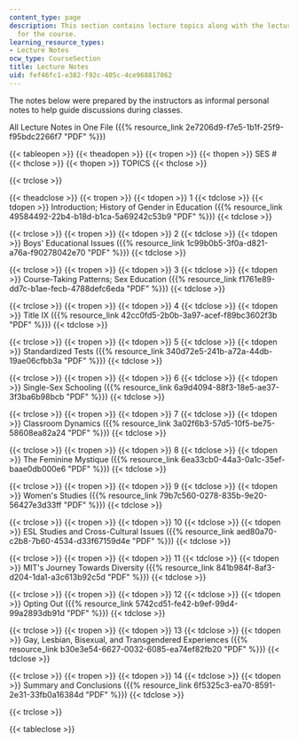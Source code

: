 ```yaml
---
content_type: page
description: This section contains lecture topics along with the lecture notes files
  for the course.
learning_resource_types:
- Lecture Notes
ocw_type: CourseSection
title: Lecture Notes
uid: fef46fc1-e382-f92c-405c-4ce968817062
---
```


The notes below were prepared by the instructors as informal personal notes to help guide discussions during classes.

All Lecture Notes in One File ({{% resource_link 2e7206d9-f7e5-1b1f-25f9-f95bdc2266f7 "PDF" %}})

{{< tableopen >}}
{{< theadopen >}}
{{< tropen >}}
{{< thopen >}}
SES #
{{< thclose >}}
{{< thopen >}}
TOPICS
{{< thclose >}}

{{< trclose >}}

{{< theadclose >}}
{{< tropen >}}
{{< tdopen >}}
1
{{< tdclose >}}
{{< tdopen >}}
Introduction; History of Gender in Education ({{% resource_link 49584492-22b4-b18d-b1ca-5a69242c53b9 "PDF" %}})
{{< tdclose >}}

{{< trclose >}}
{{< tropen >}}
{{< tdopen >}}
2
{{< tdclose >}}
{{< tdopen >}}
Boys' Educational Issues ({{% resource_link 1c99b0b5-3f0a-d821-a76a-f90278042e70 "PDF" %}})
{{< tdclose >}}

{{< trclose >}}
{{< tropen >}}
{{< tdopen >}}
3
{{< tdclose >}}
{{< tdopen >}}
Course-Taking Patterns; Sex Education ({{% resource_link f1761e89-dd7c-b1ae-fecb-4788defc6eda "PDF" %}})
{{< tdclose >}}

{{< trclose >}}
{{< tropen >}}
{{< tdopen >}}
4
{{< tdclose >}}
{{< tdopen >}}
Title IX ({{% resource_link 42cc0fd5-2b0b-3a97-acef-f89bc3602f3b "PDF" %}})
{{< tdclose >}}

{{< trclose >}}
{{< tropen >}}
{{< tdopen >}}
5
{{< tdclose >}}
{{< tdopen >}}
Standardized Tests ({{% resource_link 340d72e5-241b-a72a-44db-19ae06cfbb3a "PDF" %}})
{{< tdclose >}}

{{< trclose >}}
{{< tropen >}}
{{< tdopen >}}
6
{{< tdclose >}}
{{< tdopen >}}
Single-Sex Schooling ({{% resource_link 6a9d4094-88f3-18e5-ae37-3f3ba6b98bcb "PDF" %}})
{{< tdclose >}}

{{< trclose >}}
{{< tropen >}}
{{< tdopen >}}
7
{{< tdclose >}}
{{< tdopen >}}
Classroom Dynamics ({{% resource_link 3a02f6b3-57d5-10f5-be75-58608ea82a24 "PDF" %}})
{{< tdclose >}}

{{< trclose >}}
{{< tropen >}}
{{< tdopen >}}
8
{{< tdclose >}}
{{< tdopen >}}
The Feminine Mystique ({{% resource_link 6ea33cb0-44a3-0a1c-35ef-baae0db000e6 "PDF" %}})
{{< tdclose >}}

{{< trclose >}}
{{< tropen >}}
{{< tdopen >}}
9
{{< tdclose >}}
{{< tdopen >}}
Women's Studies ({{% resource_link 79b7c560-0278-835b-9e20-56427e3d33ff "PDF" %}})
{{< tdclose >}}

{{< trclose >}}
{{< tropen >}}
{{< tdopen >}}
10
{{< tdclose >}}
{{< tdopen >}}
ESL Studies and Cross-Cultural Issues ({{% resource_link aed80a70-c2b8-7b60-4534-d33f67159d4e "PDF" %}})
{{< tdclose >}}

{{< trclose >}}
{{< tropen >}}
{{< tdopen >}}
11
{{< tdclose >}}
{{< tdopen >}}
MIT's Journey Towards Diversity ({{% resource_link 841b984f-8af3-d204-1da1-a3c613b92c5d "PDF" %}})
{{< tdclose >}}

{{< trclose >}}
{{< tropen >}}
{{< tdopen >}}
12
{{< tdclose >}}
{{< tdopen >}}
Opting Out ({{% resource_link 5742cd51-fe42-b9ef-99d4-99a2893db91d "PDF" %}})
{{< tdclose >}}

{{< trclose >}}
{{< tropen >}}
{{< tdopen >}}
13
{{< tdclose >}}
{{< tdopen >}}
Gay, Lesbian, Bisexual, and Transgendered Experiences ({{% resource_link b30e3e54-6627-0032-6085-ea74ef82fb20 "PDF" %}})
{{< tdclose >}}

{{< trclose >}}
{{< tropen >}}
{{< tdopen >}}
14
{{< tdclose >}}
{{< tdopen >}}
Summary and Conclusions ({{% resource_link 6f5325c3-ea70-8591-2e31-33fb0a16384d "PDF" %}})
{{< tdclose >}}

{{< trclose >}}

{{< tableclose >}}